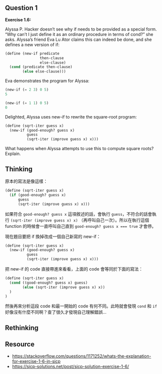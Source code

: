 ## Question 1

**Exercise 1.6:**

Alyssa P. Hacker doesn’t see why if needs to be provided as a special form. “Why can’t I just define it as an ordinary procedure in terms of cond?” she asks. Alyssa’s friend Eva Lu Ator claims this can indeed be done, and she defines a new version of if:

```scheme
(define (new-if predicate
                then-clause
                else-clause)
  (cond (predicate then-clause)
        (else else-clause)))
```

Eva demonstrates the program for Alyssa:

```scheme
(new-if (= 2 3) 0 5)
5
```

```scheme
(new-if (= 1 1) 0 5)
0
```

Delighted, Alyssa uses new-if to rewrite the square-root program:

```scheme
(define (sqrt-iter guess x)
  (new-if (good-enough? guess x)
          guess
          (sqrt-iter (improve guess x) x)))
```

What happens when Alyssa attempts to use this to compute square roots? Explain.

## Thinking

原本的寫法是像這樣：

```scheme
(define (sqrt-iter guess x)
  (if (good-enough? guess x)
      guess
      (sqrt-iter (improve guess x) x)))
```

如果符合 `good-enough? guess x` 這項敘述的話，會執行 `guess`，不符合的話會執行 `(sqrt-iter (improve guess x) x)` （再呼叫自己一次）。所以在執行這個 function 的時候會一直呼叫自己直到 `good-enough? guess x === true` 才會停。

現在題目要把 if 換掉改成一個自己新寫的 new-if：

```scheme
(define (sqrt-iter guess x)
  (new-if (good-enough? guess x)
          guess
          (sqrt-iter (improve guess x) x)))
```

把 new-if 的 code 直接帶進來看看，上面的 code 會等同於下面的寫法：

```scheme
(define (sqrt-iter guess x)
  (cond ((good-enough? guess x) guess)
        (else (sqrt-iter (improve guess x) x))
  )
)
```

然後再來分析這段 code 和最一開始的 code 有何不同。此時就會發現 `cond` 和 `if` 好像沒有什麼不同啊？查了很久才發現自己理解錯誤...

## Rethinking

## Resource

- https://stackoverflow.com/questions/1171252/whats-the-explanation-for-exercise-1-6-in-sicp
- https://sicp-solutions.net/post/sicp-solution-exercise-1-6/